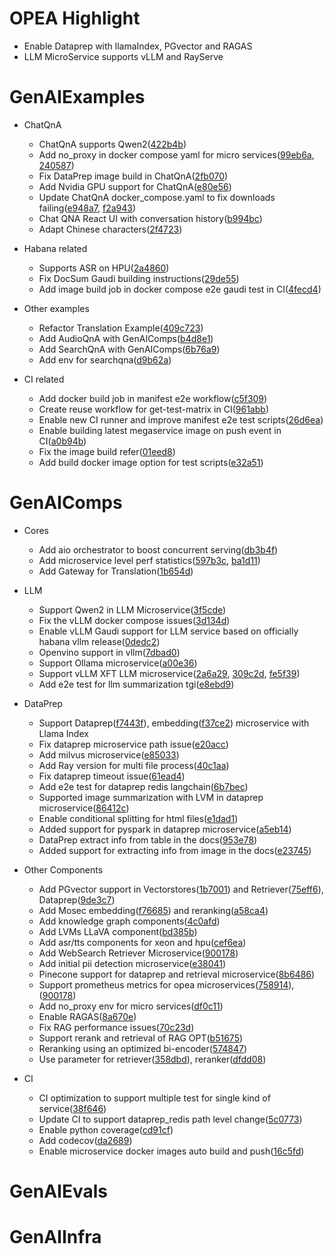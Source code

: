 # OPEA Highlight
- Enable Dataprep with llamaIndex, PGvector and RAGAS
- LLM MicroService supports vLLM and RayServe

# GenAIExamples 
- ChatQnA
    - ChatQnA supports Qwen2([422b4b](https://github.com/opea-project/GenAIExamples/commit/422b4bc56b4e5500538b3d75209320d0a415483b))
    - Add no_proxy in docker compose yaml for micro services([99eb6a](https://github.com/opea-project/GenAIExamples/commit/99eb6a6a7eab4a6d24cbb47d4a541ff4aef41b57), [240587](https://github.com/opea-project/GenAIExamples/commit/240587932b04adeaf740d70229dd27ebd42d5dcd))
    - Fix DataPrep image build in ChatQnA([2fb070](https://github.com/opea-project/GenAIExamples/commit/2fb070dbfd9352d56a7be13606318aa583852a0f))
    - Add Nvidia GPU support for ChatQnA([e80e56](https://github.com/opea-project/GenAIExamples/commit/e80e567817439af1b70b56ff4a60fa58c24e2439))
    - Update ChatQnA docker_compose.yaml to fix downloads failing([e948a7](https://github.com/opea-project/GenAIExamples/commit/e948a7f81b2b68e62b09ad66be35414bf04babd5), [f2a943](https://github.com/opea-project/GenAIExamples/commit/f2a94377aa5e9850a7590c31fd8613f65fdef83c))
    - Chat QNA React UI with conversation history([b994bc](https://github.com/opea-project/GenAIExamples/commit/b994bc87318f245a07e099b395fa49ca3f36baba))
    - Adapt Chinese characters([2f4723](https://github.com/opea-project/GenAIExamples/commit/2f472315fdd4934b4f50b6120a0d583000d7751c))  

- Habana related
    - Supports ASR on HPU([2a4860](https://github.com/opea-project/GenAIExamples/commit/2a48601227557833cae721ad12418060b50dd62e))
    - Fix DocSum Gaudi building instructions([29de55](https://github.com/opea-project/GenAIExamples/commit/29de55da3ca0978123644ccfccdc53da20fc0791))
    - Add image build job in docker compose e2e gaudi test in CI([4fecd4](https://github.com/opea-project/GenAIExamples/commit/4fecd6a850d9b4cc0c4cd88d9987b5ef890c1aa2))

- Other examples
    - Refactor Translation Example([409c723](https://github.com/opea-project/GenAIExamples/commit/409c72350e84867ca1ea555c327fe13d00afd926))
    - Add AudioQnA with GenAIComps([b4d8e1](https://github.com/opea-project/GenAIExamples/commit/b4d8e1a19b7cb141dd509c40711d74be26c282ce))
    - Add SearchQnA with GenAIComps([6b76a9](https://github.com/opea-project/GenAIExamples/commit/6b76a93eb70738459d3fd553c44d6e7c120a51b3))
    - Add env for searchqna([d9b62a](https://github.com/opea-project/GenAIExamples/commit/d9b62a5a62d5c192ed34f598f3769378b7f594a1))

- CI related
    - Add docker build job in manifest e2e workflow([c5f309](https://github.com/opea-project/GenAIExamples/commit/c5f3095ea5c0016e4e9a2568ff063a5da4f6ef48))
    - Create reuse workflow for get-test-matrix in CI([961abb](https://github.com/opea-project/GenAIExamples/commit/961abb3c05c2bfb02e1cbae12ec7a67c3c0dfc8f))
    - Enable new CI runner and improve manifest e2e test scripts([26d6ea](https://github.com/opea-project/GenAIExamples/commit/26d6ea4724aeaef9fc258d79226ed15e3c325d76))
    - Enable building latest megaservice image on push event in CI([a0b94b](https://github.com/opea-project/GenAIExamples/commit/a0b94b540180ddba7892573b2d9ce8b0eb16b403))
    - Fix the image build refer([01eed8](https://github.com/opea-project/GenAIExamples/commit/01eed84db13656a000edd8e47f1e24dbbe2b067a))
    - Add build docker image option for test scripts([e32a51](https://github.com/opea-project/GenAIExamples/commit/e32a51451c38c35ee4bf27e58cb47f824821ce8d))

# GenAIComps 
- Cores
    - Add aio orchestrator to boost concurrent serving([db3b4f](https://github.com/opea-project/GenAIComps/commit/db3b4f13fa8fc258236d4cc504f1a083d5fd95df))
    - Add microservice level perf statistics([597b3c](https://github.com/opea-project/GenAIComps/commit/597b3ca7d243ff74ce108ded6255e73df01d2486), [ba1d11](https://github.com/opea-project/GenAIComps/commit/ba1d11d93299f2b1d5e53f747aed73cff0384dda))
    - Add Gateway for Translation([1b654d](https://github.com/opea-project/GenAIComps/commit/1b654de29d260043d8a5811a265013d5f5b4b6e1))

- LLM
    - Support Qwen2 in LLM Microservice([3f5cde](https://github.com/opea-project/GenAIComps/commit/3f5cdea67d3789be72aafc70364fd1e0cbe6cfaf))
    - Fix the vLLM docker compose issues([3d134d](https://github.com/opea-project/GenAIComps/commit/3d134d260b8968eb9ca18162b2f0d86aa15a85b3))
    - Enable vLLM Gaudi support for LLM service based on officially habana vllm release([0dedc2](https://github.com/opea-project/GenAIComps/commit/0dedc28af38019e92eaf595935907de82c6a1cf5))
    - Openvino support in vllm([7dbad0](https://github.com/opea-project/GenAIComps/commit/7dbad0706d820f3c6ff8e8b4dd0ee40b7c389ff4))
    - Support Ollama microservice([a00e36](https://github.com/opea-project/GenAIComps/commit/a00e3641f25a7b515f427f1fbbcc893d85d97f85))
    - Support vLLM XFT LLM microservice([2a6a29](https://github.com/opea-project/GenAIComps/commit/2a6a29fda4ff13af5488912974b431390ed2ebc2), [309c2d](https://github.com/opea-project/GenAIComps/commit/309c2da5e18ce75b3ecc3ff3f2d71d51477ad4d1), [fe5f39](https://github.com/opea-project/GenAIComps/commit/fe5f39452b7fbca7e512611cef8c1a90c08feae8))
    - Add e2e test for llm summarization tgi([e8ebd9](https://github.com/opea-project/GenAIComps/commit/e8ebd948ee3518860838b50ca59d999d4f028d7c))

- DataPrep
    - Support Dataprep([f7443f](https://github.com/opea-project/GenAIComps/commit/f7443f)), embedding([f37ce2](https://github.com/opea-project/GenAIComps/commit/f37ce2)) microservice with Llama Index
    - Fix dataprep microservice path issue([e20acc](https://github.com/opea-project/GenAIComps/commit/e20acc))
    - Add milvus microservice([e85033](https://github.com/opea-project/GenAIComps/commit/e85033))
    - Add Ray version for multi file process([40c1aa](https://github.com/opea-project/GenAIComps/commit/40c1aa))
    - Fix dataprep timeout issue([61ead4](https://github.com/opea-project/GenAIComps/commit/61ead4))
    - Add e2e test for dataprep redis langchain([6b7bec](https://github.com/opea-project/GenAIComps/commit/6b7bec))
    - Supported image summarization with LVM in dataprep microservice([86412c](https://github.com/opea-project/GenAIComps/commit/86412c))
    - Enable conditional splitting for html files([e1dad1](https://github.com/opea-project/GenAIComps/commit/e1dad1))
    - Added support for pyspark in dataprep microservice([a5eb14](https://github.com/opea-project/GenAIComps/commit/a5eb14))
    - DataPrep extract info from table in the docs([953e78](https://github.com/opea-project/GenAIComps/commit/953e78))
    - Added support for extracting info from image in the docs([e23745](https://github.com/opea-project/GenAIComps/commit/e23745))

- Other Components
    - Add PGvector support in Vectorstores([1b7001](https://github.com/opea-project/GenAIComps/commit/1b7001)) and Retriever([75eff6](https://github.com/opea-project/GenAIComps/commit/75eff6)), Dataprep([9de3c7](https://github.com/opea-project/GenAIComps/commit/9de3c7))
    - Add Mosec embedding([f76685](https://github.com/opea-project/GenAIComps/commit/f76685)) and reranking([a58ca4](https://github.com/opea-project/GenAIComps/commit/a58ca4))
    - Add knowledge graph components([4c0afd](https://github.com/opea-project/GenAIComps/commit/4c0afd))
    - Add LVMs LLaVA component([bd385b](https://github.com/opea-project/GenAIComps/commit/bd385b))
    - Add asr/tts components for xeon and hpu([cef6ea](https://github.com/opea-project/GenAIComps/commit/cef6ea))
    - Add WebSearch Retriever Microservice([900178](https://github.com/opea-project/GenAIComps/commit/900178))
    - Add initial pii detection microservice([e38041](https://github.com/opea-project/GenAIComps/commit/e38041))
    - Pinecone support for dataprep and retrieval microservice([8b6486](https://github.com/opea-project/GenAIComps/commit/8b6486))
    - Support prometheus metrics for opea microservices([758914](https://github.com/opea-project/GenAIComps/commit/758914)), ([900178](https://github.com/opea-project/GenAIComps/commit/900178))
    - Add no_proxy env for micro services([df0c11](https://github.com/opea-project/GenAIComps/commit/df0c11))
    - Enable RAGAS([8a670e](https://github.com/opea-project/GenAIComps/commit/8a670e))
    - Fix RAG performance issues([70c23d](https://github.com/opea-project/GenAIComps/commit/70c23d))
    - Support rerank and retrieval of RAG OPT([b51675](https://github.com/opea-project/GenAIComps/commit/b51675))
    - Reranking using an optimized bi-encoder([574847](https://github.com/opea-project/GenAIComps/commit/574847))
    - Use parameter for retriever([358dbd](https://github.com/opea-project/GenAIComps/commit/358dbd)), reranker([dfdd08](https://github.com/opea-project/GenAIComps/commit/dfdd08))

- CI
    - CI optimization to support multiple test for single kind of service([38f646](https://github.com/opea-project/GenAIComps/commit/38f646))
    - Update CI to support dataprep_redis path level change([5c0773](https://github.com/opea-project/GenAIComps/commit/5c0773))
    - Enable python coverage([cd91cf](https://github.com/opea-project/GenAIComps/commit/cd91cf))
    - Add codecov([da2689](https://github.com/opea-project/GenAIComps/commit/da2689))
    - Enable microservice docker images auto build and push([16c5fd](https://github.com/opea-project/GenAIComps/commit/16c5fd))

# GenAIEvals 

# GenAIInfra 
